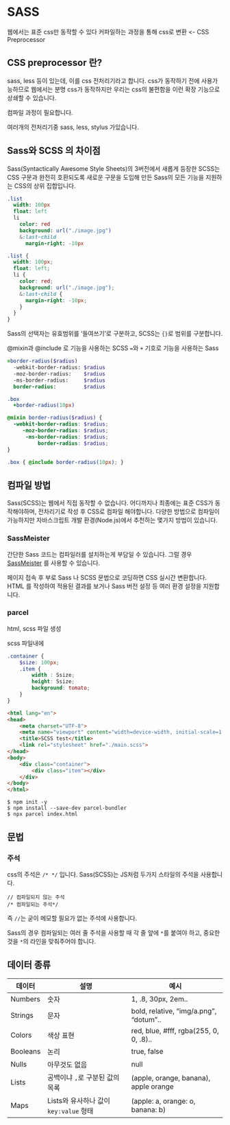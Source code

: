 # SASS
웹에서는 표준 css만 동작할 수 있다
커파일하는 과정을 통해 css로 변환 <- CSS Preprocessor

## CSS preprocessor 란?
sass, less 등이 있는데, 이를 css 전처리기라고 합니다.
css가 동작하기 전에 사용가능하므로 웹에서는 분명 css가 동작하지만 우리는 css의 불편함을 이런 확장 기능으로 상쇄할 수 있습니다.

컴파일 과정이 필요합니다.

여러개의 전처리기중 sass, less, stylus 가있습니다.

##  Sass와 SCSS 의 차이점
Sass(Syntactically Awesome Style Sheets)의 3버전에서 새롭게 등장한 SCSS는 CSS 구문과 완전히 호환되도록 새로운 구문을 도입해 만든 Sass의 모든 기능을 지원하는 CSS의 상위 집합입니다.

```Sass
.list
  width: 100px
  float: left
  li
    color: red
    background: url("./image.jpg")
    &:last-child
      margin-right: -10px
```

```SCSS
.list {
  width: 100px;
  float: left;
  li {
    color: red;
    background: url("./image.jpg");
    &:last-child {
      margin-right: -10px;
    }
  }
}
```

Sass의 선택자는 유효범위를 ‘들여쓰기’로 구분하고, SCSS는 `{}`로 범위를 구분합니다.

@mixin과 @include 로 기능을 사용하는 SCSS
`=`와 `+` 기호로 기능을 사용하는 Sass

```Sass
=border-radius($radius)
  -webkit-border-radius: $radius
  -moz-border-radius:    $radius
  -ms-border-radius:     $radius
  border-radius:         $radius

.box
  +border-radius(10px)
```

```SCSS
@mixin border-radius($radius) {
  -webkit-border-radius: $radius;
     -moz-border-radius: $radius;
      -ms-border-radius: $radius;
          border-radius: $radius;
}

.box { @include border-radius(10px); }
```


## 컴파일 방법
Sass(SCSS)는 웹에서 직접 동작할 수 없습니다.
어디까지나 최종에는 표준 CSS가 동작해야하며, 전차리기로 작성 후 CSS로 컴파일 해야합니다.
다양한 방법으로 컴파일이 가능하지만 자바스크립트 개발 환경(Node.js)에서 추천하는 몇가지 방법이 있습니다.

### SassMeister
간단한 Sass 코드는 컴파일러를 설치하는게 부담일 수 있습니다. 그럴 경우 [SassMeister] 를 사용할 수 있습니다.

페이지 접속 후 부로 Sass 나 SCSS 문법으로 코딩하면 CSS 실시간 변환합니다.
HTML 를 작성하여 적용된 결과를 보거나 Sass 버전 설정 등 여러 환경 설정을 지원합니다.

### parcel

html, scss 파일 생성

scss 파일내에
```scss
.container {
    $size: 100px;
    .item {
        width : Ssize;
        height: Ssize;
        background: tomato;
    }
}
```

```html
<html lang="en">
<head>
    <meta charset="UTF-8">
    <meta name="viewport" content="width=device-width, initial-scale=1.0">
    <title>SCSS test</title>
    <link rel="stylesheet" href="./main.scss">
</head>
<body>
    <div class="container">
        <div class="item"></div>
    </div>
</body>
</html>
```

```terminal
$ npm init -y
$ npm install --save-dev parcel-bundler
$ npx parcel index.html
```
## 문법
### 주석
css의 주석은 `/* */` 입니다.
Sass(SCSS)는 JS처럼 두가지 스타일의 주석을 사용합니다.

```
// 컴파일되지 않는 주석
/* 컴파일되는 주석*/
```
즉 `//`는 굳이 메모할 필요가 없는 주석에 사용합니다.

Sass의 경우 컴파일되는 여러 줄 주석을 사용할 때 각 줄 앞에 `*`를 붙여야 하고, 중요한 것을 `*`의 라인을 맞춰주어야 합니다.

## 데이터 종류
|데이터|설명|예시|
|--|--|--|
|Numbers|숫자|1, .8, 30px, 2em..|
|Strings|문자|bold, relative, “img/a.png”, “dotum”..|
|Colors|색상 표현| red, blue, #fff, rgba(255, 0, 0, .8)..|
|Booleans|논리|true, false|
|Nulls| 아무것도 없음| null|
|Lists| 공백이냐 `,`로 구분된 값의 목록|(apple, orange, banana), apple orange|
|Maps| Lists와 유사하나 값이 `key:value` 형태| (apple: a, orange: o, banana: b)|

[SassMeister]:https://www.sassmeister.com/
